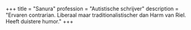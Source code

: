 +++
title       = "Sanura"
profession  = "Autistische schrijver"
description = "Ervaren contrarian. Liberaal maar traditionalistischer dan Harm van Riel. Heeft duistere humor."
+++
